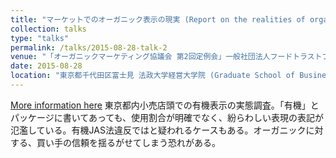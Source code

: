 ```yaml
---
title: "マーケットでのオーガニック表示の現実 (Report on the realities of organic labelling.  Observational research on in-store displays and trade descriptions of retailers in urban Tokyo, Japan.)"
collection: talks
type: "talks"
permalink: /talks/2015-08-28-talk-2
venue: "「オーガニックマーケティング協議会 第2回定例会」一般社団法人フードトラストプロジェクト主催 (The Organic Marketing Council. The second regular meeting, organized by the Food Trust Project (general incorporated association))"
date: 2015-08-28
location: "東京都千代田区富士見 法政大学経営大学院 (Graduate School of Business Administration, Hosei University, Chiyoda, Tokyo, Japan)"
---
```


[More information here](https://organic-press.com/local/japan_report09/)
東京都内小売店頭での有機表示の実態調査。「有機」とパッケージに書いてあっても、使用割合が明確でなく、紛らわしい表現の表記が氾濫している。有機JAS法違反ではと疑われるケースもある。オーガニックに対する、買い手の信頼を揺るがせてしまう恐れがある。
